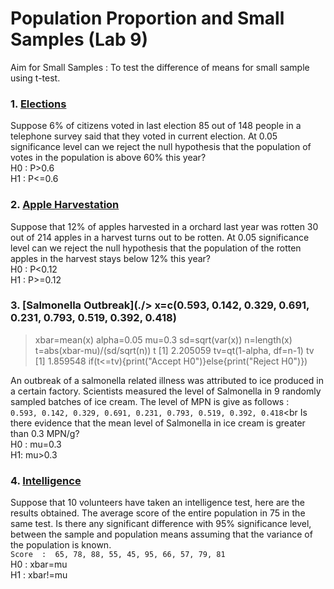 # Population Proportion and Small Samples (Lab 9)

Aim for Small Samples : To test the difference of means for small sample using t-test.


### 1. [Elections](./elections.r)

Suppose 6% of citizens voted in last election 85 out of 148 people in a telephone survey said that they voted in current election. At 0.05 significance level can we reject the null hypothesis that the population of votes in the population is above 60% this year?<br>
H0 : P>0.6<br>
H1 : P<=0.6<br>


### 2. [Apple Harvestation](./apple_harvestation.r)

Suppose that 12% of apples harvested in a orchard last year was rotten 30 out of 214 apples in a harvest turns out to be rotten. At 0.05 significance level can we reject the null hypothesis that the population of the rotten apples in the harvest stays below 12% this year?<br>
H0 : P<0.12<br>
H1 : P>=0.12<br>


### 3. [Salmonella Outbreak](./> x=c(0.593, 0.142, 0.329, 0.691, 0.231, 0.793, 0.519, 0.392, 0.418)
> xbar=mean(x)
> alpha=0.05
> mu=0.3
> sd=sqrt(var(x))
> n=length(x)
> t=abs(xbar-mu)/(sd/sqrt(n))
> t
[1] 2.205059
> tv=qt(1-alpha, df=n-1)
> tv
[1] 1.859548
> if(t<=tv){print("Accept H0")}else{print("Reject H0")})

An outbreak of a salmonella related illness was attributed to ice produced in a certain factory. Scientists measured the level of Salmonella in 9 randomly sampled batches of ice cream. The level of MPN is give as follows :<br>
`0.593, 0.142, 0.329, 0.691, 0.231, 0.793, 0.519, 0.392, 0.418`<br
Is there evidence that the mean level of Salmonella in ice cream is greater than 0.3 MPN/g?<br>
H0 : mu=0.3<br>
H1: mu>0.3



### 4. [Intelligence](./intelligence.r)

Suppose that 10 volunteers have taken an intelligence test, here are the results obtained. The average score of the entire population in 75 in the same test. Is there any significant difference with 95% significance level, between the sample and population means assuming that the variance of the population is known.<br>
`Score  :  65, 78, 88, 55, 45, 95, 66, 57, 79, 81`<br>
H0 : xbar=mu<br>
H1 : xbar!=mu<br>

